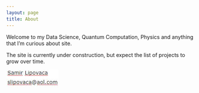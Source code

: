 ```yaml
---
layout: page
title: About
---
```


Welcome to my Data Science, Quantum Computation, Physics and anything that I’m
curious about site.

The site is currently under construction, but expect the list of projects to
grow over time.

![](../images/email.JPG)

 
